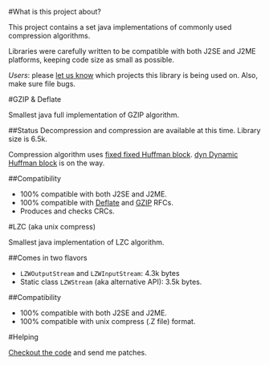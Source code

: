 #What is this project about?

This project contains a set java implementations of commonly used compression algorithms.

Libraries were carefully written to be compatible with both J2SE and J2ME platforms, keeping code size as small as possible.

*Users*: please [let us know](mailto:compress-j2me@googlegroups.com) which projects this library is being used on. Also, make sure file bugs.

#GZIP & Deflate

Smallest java full implementation of GZIP algorithm.

##Status
Decompression and compression are available at this time. Library size is 6.5k.

Compression algorithm uses [fixed fixed Huffman block](http://www.gzip.org/zlib/rfc-deflate.html). [dyn Dynamic Huffman block](http://www.gzip.org/zlib/rfc-deflate.html) is on the way. 

##Compatibility
  * 100% compatible with both J2SE and J2ME.
  * 100% compatible with [Deflate](http://www.gzip.org/zlib/rfc-deflate.html) and [GZIP](http://www.gzip.org/zlib/rfc-gzip.html) RFCs.
  * Produces and checks CRCs.

#LZC (aka unix compress)

Smallest java implementation of LZC algorithm.

##Comes in two flavors
  * `LZWOutputStream` and `LZWInputStream`: 4.3k bytes
  * Static class `LZWStream` (aka alternative API): 3.5k bytes.

##Compatibility
  * 100% compatible with both J2SE and J2ME.
  * 100% compatible with unix compress (.Z file) format.

#Helping

[Checkout the code](https://github.com/igorgatis/compress-j2me) and send me patches.

